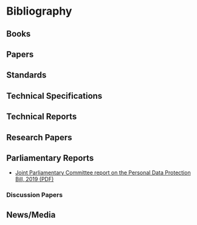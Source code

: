 # Bibliography

## Books

## Papers

## Standards

## Technical Specifications

## Technical Reports

## Research Papers

## Parliamentary Reports

- [Joint Parliamentary Committee report on the Personal Data Protection Bill, 2019 (PDF)]()

### Discussion Papers

## News/Media


